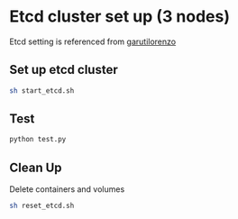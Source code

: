# Etcd cluster set up (3 nodes)

Etcd setting is referenced from [garutilorenzo](https://github.com/garutilorenzo/docker-etcd-cluster)

## Set up etcd cluster

```Bash
sh start_etcd.sh
```

## Test

```Bash
python test.py
```

## Clean Up

Delete containers and volumes

```Bash
sh reset_etcd.sh
```
